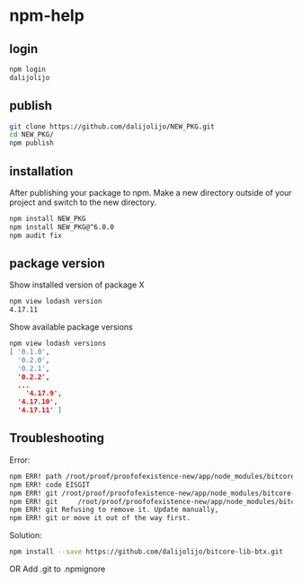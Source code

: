 # npm-help

## login
```sh
npm login
dalijolijo
```

## publish
```sh
git clone https://github.com/dalijolijo/NEW_PKG.git
cd NEW_PKG/
npm publish
```

## installation
After publishing your package to npm. Make a new directory outside of your project and switch to the new directory.
```sh
npm install NEW_PKG
npm install NEW_PKG@^6.0.0
npm audit fix
```

## package version
Show installed version of package X
```sh
npm view lodash version
4.17.11
```
Show available package versions
```sh
npm view lodash versions
[ '0.1.0',
  '0.2.0',
  '0.2.1',
  '0.2.2',
  ...
    '4.17.9',
  '4.17.10',
  '4.17.11' ]
```


## Troubleshooting
Error:
```sh
npm ERR! path /root/proof/proofofexistence-new/app/node_modules/bitcore-lib-btx
npm ERR! code EISGIT
npm ERR! git /root/proof/proofofexistence-new/app/node_modules/bitcore-lib-btx: Appears to be a git repo or submodule.
npm ERR! git     /root/proof/proofofexistence-new/app/node_modules/bitcore-lib-btx
npm ERR! git Refusing to remove it. Update manually,
npm ERR! git or move it out of the way first.
```
Solution:
```sh
npm install --save https://github.com/dalijolijo/bitcore-lib-btx.git
```
OR Add .git to .npmignore
